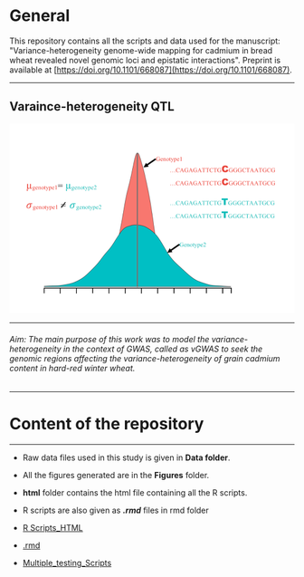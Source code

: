 # General
This repository  contains all the scripts and data used for the manuscript: "Variance-heterogeneity genome-wide mapping for cadmium in bread wheat revealed novel genomic loci and epistatic interactions".  Preprint is available at [https://doi.org/10.1101/668087](https://doi.org/10.1101/668087). 

***
## Varaince-heterogeneity QTL 
![](www/intro_fig.png)
***

###### Aim: The main purpose of this work was to model the variance-heterogeneity in the context of GWAS, called as vGWAS to seek the genomic regions affecting the variance-heterogeneity of grain cadmium content in hard-red winter wheat.
***
# Content of the repository
***

- Raw data files used in this study is given in **Data folder**.
- All the figures generated are in the **Figures** folder.
- **html** folder contains the html file containing all the R scripts.
- R scripts are also given as ***.rmd*** files in rmd folder


- [R Scripts_HTML](https://htmlpreview.github.io/?https://github.com/whussain2/vGWAS/blob/master/html/all.html)
- [.rmd](https://htmlpreview.github.io/?https://github.com/whussain2/vGWAS/blob/master/rmd_files/all.rmd)
- [Multiple_testing_Scripts](https://htmlpreview.github.io/?https://github.com/whussain2/vGWAS/blob/master/rmd_files/multiple_testing.Rmd)




